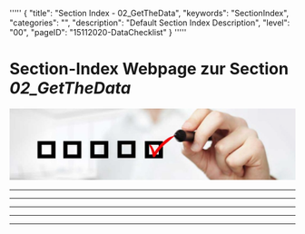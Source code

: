 '''''
{
"title": "Section Index - 02_GetTheData",
"keywords": "SectionIndex",
"categories": "",
"description": "Default Section Index Description",
"level": "00",
"pageID": "15112020-DataChecklist"
}
'''''


<h1>Section-Index Webpage zur Section <i>02_GetTheData</i></h1>

![BannerChecklist](./../imgs/2020-11-19-08-20-02.png)

<hr><hr><hr><hr><hr>